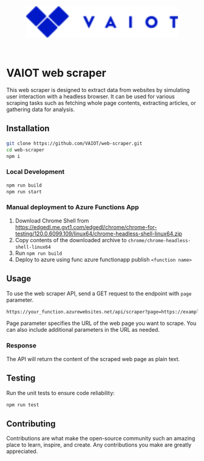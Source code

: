 <div align="center">
    <img src="assets/vaiotLogo.svg" alt="VAIOT Logo" width="400"/>
</div>

</br>
</br>

# VAIOT web scraper

This web scraper is designed to extract data from websites by simulating user interaction with a headless browser. It can be used for various scraping tasks such as fetching whole page contents, extracting articles, or gathering data for analysis.

## Installation
```bash
git clone https://github.com/VAIOT/web-scraper.git
cd web-scraper
npm i
```

### Local Development
```bash
npm run build
npm run start
```

### Manual deployment to Azure Functions App
1. Download Chrome Shell from https://edgedl.me.gvt1.com/edgedl/chrome/chrome-for-testing/120.0.6099.109/linux64/chrome-headless-shell-linux64.zip
2. Copy contents of the downloaded archive to ``chrome/chrome-headless-shell-linux64``
3. Run ``npm run build``
4. Deploy to azure using func azure functionapp publish ``<function name>``

## Usage
To use the web scraper API, send a GET request to the endpoint with ```page``` parameter.
```bash
https://your_function.azurewebsites.net/api/scraper?page=https://example.com
```

Page parameter specifies the URL of the web page you want to scrape. You can also include additional parameters in the URL as needed.

### Response
The API will return the content of the scraped web page as plain text.

## Testing

Run the unit tests to ensure code reliability:

```bash
npm run test
```

## Contributing

Contributions are what make the open-source community such an amazing place to learn, inspire, and create. Any contributions you make are greatly appreciated.
